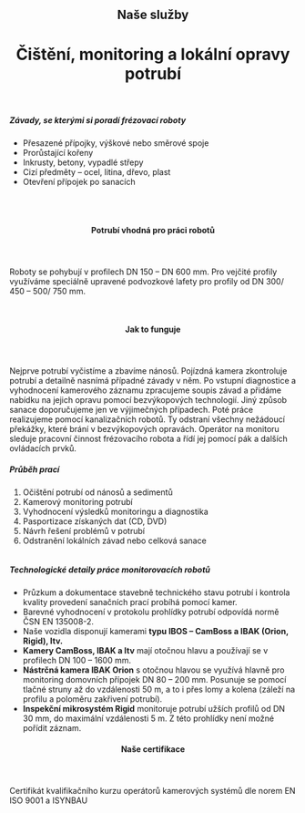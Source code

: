 <header class="page-header page-header--centered">
    <h2 class="page-header__subtitle">Naše služby</h2>
    <h1 class="page-header__title">Čištění, monitoring a lokální opravy potrubí</h1>
</header>

<section class="section section--wide section--centered">
    <InfoBox
      title="Čištění, monitoring a opravy potrubí pomocí robotů"
      text="Umíme potrubí rychle a efektivně vyčistit a následně také pomocí monitoringu zjistit, v jakém stavu se potrubí nachází.  V trubních systémech pracujeme se špičkovými kanalizačními roboty pro různé dimenze. Vybavení a uzpůsobení robota vždy odpovídá tomu, jaký druh činnosti robot provádí. Máme robota na přípravné práce před sanací, který odstraní překážky, další robot umí otevřít zaslepené otvory přípojek po sanaci a jiný zase zajistí vodotěsné napojení přípojek na hlavní řád kanalizace pomocí klobouků. Roboty řídí zkušený operátor přímo ze speciální kabiny vozu. Vlastníme monitorovací vozidla s různými typy kamer. Po provedeném monitoringu a diagnostice navrhneme řešení na míru problémům zjištěným v potrubí."
      imageUrl="/img/sluzby/monitoring-a-lokalni-opravy/cisteni/1.png"
      :imageLeft="true"
      :imageBig="true"
      :isBlue="true"
    />
</section>

<section class="list list--bullets">
    <main class="list__content">
        <h5 class="list__header">Závady, se kterými si poradí frézovací roboty</h5>
        <ul class="list__list">
            <li class="list__item">Přesazené přípojky, výškové nebo směrové spoje</li>
            <li class="list__item">Prorůstající kořeny</li>
            <li class="list__item">Inkrusty, betony, vypadlé střepy</li>
            <li class="list__item">Cizí předměty – ocel, litina, dřevo, plast</li>
            <li class="list__item">Otevření přípojek po sanacích</li>
        </ul>
    </main>
</section>

<section class="image-preview image-preview--double">
    <main class="image-preview__content">
        <img class="image-preview__img" src="/img/sluzby/monitoring-a-lokalni-opravy/cisteni/4.png" alt=""/>
        <img class="image-preview__img" src="/img/sluzby/monitoring-a-lokalni-opravy/cisteni/5.png" alt=""/>
    </main>
</section>

<section class="image-preview image-preview--double">
    <main class="image-preview__content">
        <img class="image-preview__img" src="/img/sluzby/monitoring-a-lokalni-opravy/cisteni/6.png" alt=""/>
        <img class="image-preview__img" alt=""/>
    </main>
</section>

<header class="page-header page-header--centered page-header--bottom-margin-small">
    <h4 class="page-header__paragraph-title">Potrubí vhodná pro práci robotů</h4>
</header>

<section class="page-paragraph page-paragraph--with-title">
    <main class="page-paragraph__content">
        <p class="page-paragraph__text">Roboty se pohybují v profilech DN 150 – DN 600 mm. Pro vejčité profily využíváme speciálně upravené podvozkové lafety pro profily od DN 300/ 450 –  500/ 750 mm.</p>
    </main>
</section>

<section class="image-preview image-preview--double">
    <main class="image-preview__content">
        <img class="image-preview__img" src="/img/sluzby/monitoring-a-lokalni-opravy/cisteni/2.png" alt=""/>
        <img class="image-preview__img" src="/img/sluzby/monitoring-a-lokalni-opravy/cisteni/3.png" alt=""/>
    </main>
</section>

<header class="page-header page-header--centered page-header--bottom-margin-small">
    <h4 class="page-header__paragraph-title">Jak to funguje</h4>
</header>

<section class="page-paragraph page-paragraph--with-title">
    <main class="page-paragraph__content">
        <p class="page-paragraph__text">Nejprve potrubí vyčistíme a zbavíme nánosů. Pojízdná kamera zkontroluje potrubí a detailně nasnímá případné závady v něm. Po vstupní diagnostice a vyhodnocení kamerového záznamu zpracujeme soupis závad a přidáme nabídku na jejich opravu pomocí bezvýkopových technologií. Jiný způsob sanace doporučujeme jen ve výjimečných případech. Poté práce realizujeme pomocí kanalizačních robotů. Ty odstraní všechny nežádoucí překážky, které brání v bezvýkopových opravách. Operátor na monitoru sleduje pracovní činnost frézovacího robota  a řídí jej pomocí pák a dalších ovládacích prvků.</p>
    </main>
</section>

<section class="list list--numbers">
    <main class="list__content">
        <h5 class="list__header">Průběh prací</h5>
        <ol class="list__list">
            <li class="list__item">Očištění potrubí od nánosů a sedimentů</li>
            <li class="list__item">Kamerový monitoring potrubí</li>
            <li class="list__item">Vyhodnocení výsledků monitoringu a diagnostika</li>
            <li class="list__item">Pasportizace získaných dat (CD, DVD)</li>
            <li class="list__item">Návrh řešení problémů v potrubí</li>
            <li class="list__item">Odstranění lokálních závad nebo celková sanace</li>
        </ol>
    </main>
</section>

<section class="image-preview image-preview--single">
    <main class="image-preview__content">
        <img class="image-preview__img" src="/img/sluzby/monitoring-a-lokalni-opravy/cisteni/7.png" alt=""/>
    </main>
</section>

<section class="list list--bullets">
    <main class="list__content">
        <h5 class="list__header">Technologické detaily práce monitorovacích robotů</h5>
        <ul class="list__list">
            <li class="list__item">Průzkum a dokumentace stavebně technického stavu potrubí i kontrola kvality provedení sanačních prací probíhá pomocí kamer.</li>
            <li class="list__item">Barevné vyhodnocení v protokolu prohlídky potrubí odpovídá normě ČSN EN 135008-2.</li>
            <li class="list__item">Naše vozidla disponují kamerami <b>typu IBOS – CamBoss a  IBAK (Orion, Rigid), Itv.</b></li>
            <li class="list__item"><b>Kamery CamBoss, IBAK a Itv</b> mají otočnou hlavu a používají se v profilech DN 100 – 1600 mm.</li>
            <li class="list__item"><b>Nástrčná kamera IBAK Orion</b> s otočnou hlavou se využívá hlavně pro monitoring domovních přípojek DN 80 – 200 mm. Posunuje se pomocí tlačné struny až do vzdálenosti 50 m, a to i přes lomy a kolena (záleží na profilu a poloměru zakřivení potrubí).</li>
            <li class="list__item"><b>Inspekční mikrosystém Rigid</b> monitoruje potrubí užších profilů od DN 30 mm, do maximální vzdálenosti 5 m. Z této prohlídky není možné pořídit záznam.</li>
        </ul>
    </main>
</section>

<header class="page-header page-header--centered page-header--bottom-margin-small">
    <h4 class="page-header__paragraph-title">Naše certifikace</h4>
</header>

<section class="page-paragraph page-paragraph--with-title">
    <main class="page-paragraph__content">
        <p class="page-paragraph__text">Certifikát kvalifikačního kurzu operátorů kamerových systémů dle norem EN ISO 9001 a ISYNBAU</p>
    </main>
</section>

<Contact/>